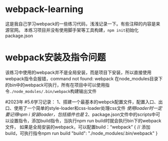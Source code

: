 # webpack-learning
这是我自己学习webpack的一些练习代码，浅浅记录一下。有些注释的内容是来源官网。
本练习项目并没有使用脚手架等工具构建，`npm init`初始化package.json

# webpack安装及指令问题
该练习中使用的webpack并不是全局安装，而是项目下安装，所以直接使用webpack指令会报错，command not found: webpack
在node_modules目录下的bin中的webpack可执行，所有在项目中可以使用指令`./node_modules/.bin/webpack`构建输出文件


#2023年
#5.6学习记录：
1、搭建一个最基本的webpck配置文件，配置入口、出口、使用了一个简单的style-loader和css-loader处理css文件
*使用loader时一定要记得npm i 安装loader，包括插件也是*
2、package.json文件中的scripts中可以设置指令，添加build指令，当执行npm run build时就会执行bin下的webpack文件，
  如果是全局安装的webpack，可以配置build：“webpack”
  {
    // 添加build，可执行指令npm run build
    "build": "./node_modules/.bin/webpack"
  }
